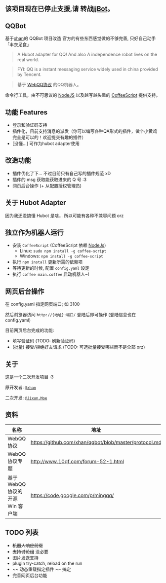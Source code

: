 该项目现在已停止支援,请 转战[jjBot](https://github.com/JixunMoe/jjBot)。
----

QQBot 
------
基于[xhan](https://github.com/xhan/qqbot)的 QQBot 项目改造
官方的有些东西感觉做的不够完善, 只好自己动手「丰衣足食」

> A Hubot adapter for QQ! And also A independence robot lives on the real world.

> FYI: QQ is a instant messaging service widely used in china provided by Tencent.

> 基于 [WebQQ协议](https://github.com/xhan/qqbot/blob/master/protocol.md) 的QQ机器人。

命令行工具，由不可思议的 [NodeJS](http://nodejs.org) 以及越写越头晕的 [CoffeeScript](http://coffeescript.org/) 提供支持。  


功能 Features
-----
* 登录和验证码支持
* 插件化，目前支持消息的派发（你可以编写各种QA形式的插件，做个小黄鸡完全是可以的！欢迎提交有趣的插件）
* [没懂…] 可作为hubot adapter使用

改造功能
-----
* 插件优化了下… 不过目前只有自己写的插件规范 xD
* 插件的 msg 获取能获取进来的 Q 号 :3
* 网页后台操作 (+ 从配置授权管理员)

关于 Hubot Adapter
------
因为我还没搞懂 Hubot 是啥… 所以可能有各种不兼容问题 orz


独立作为机器人运行
-----
* 安装 `CoffeeScript` (CoffeeScript 依赖 [NodeJs](http://nodejs.org))
    * Linux:   `sudo npm install -g coffee-script`
    * Windows: `npm install -g coffee-script`
* 执行 `npm install` 更新所需的依赖项
* 等待更新的时候, 配置 `config.yaml` 设定
* 执行 `coffee main.coffee` 启动机器人~!

网页后台操作
-----
在 config.yaml 指定网页端口; 如 3100

然后浏览器访问 `http://{地址}:端口/` 登陆后即可操作 (登陆信息也在 config.yaml)

目前网页后台完成的功能:
* 填写验证码 (TODO: 刷新验证码)
* (批量) 接受/拒绝好友请求 (TODO: 可选批量接受哪些而不是全部 orz)

关于
----
这是一个二次开发项目 :3

原开发者: [`@xhan`](https://github.com/xhan)

二次开发: [`@Jixun.Moe`](https://github.com/JixunMoe/)

资料
----
名称 | 地址 |
---- | ---- |
WebQQ 协议 | https://github.com/xhan/qqbot/blob/master/protocol.md |
WebQQ 协议专题 | http://www.10qf.com/forum-52-1.html |
基于 WebQQ 协议的开源 Win 客户端 | https://code.google.com/p/mingqq/ |


TODO 列表
---
* ~~机器人响应前缀~~
* ~~支持讨论组~~ 没必要
* 图片发送支持
* plugin try-catch, reload on the run
* ~~ 动态重载指定插件 ~~ 搞定
* 完善网页后台功能
